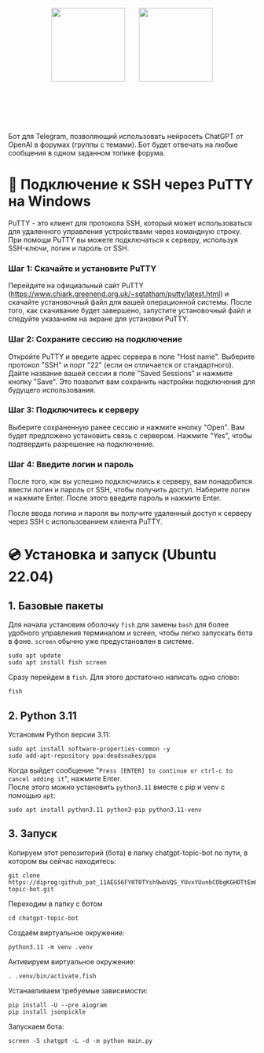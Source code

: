 <p align="center" style="margin-bottom: 100px">
  <img src="https://user-images.githubusercontent.com/49933115/139837223-bf23d3a9-4638-4e17-994a-ac8678d5f517.png" width="150">
  &nbsp;&nbsp;&nbsp;&nbsp;&nbsp;
  <img src="https://freelogopng.com/images/all_img/1681039084chatgpt-icon.png" width="150">
</p>
Бот для Telegram, позволяющий использовать нейросеть ChatGPT от OpenAI в форумах (группы с темами).
Бот будет отвечать на любые сообщения в одном заданном топике форума.

# 🔌 Подключение к SSH через PuTTY на Windows

PuTTY - это клиент для протокола SSH, который может использоваться для удаленного управления устройствами через командную строку. При помощи PuTTY вы можете подключаться к серверу, используя SSH-ключи, логин и пароль от SSH.

### Шаг 1: Скачайте и установите PuTTY

Перейдите на официальный сайт PuTTY (https://www.chiark.greenend.org.uk/~sgtatham/putty/latest.html) и скачайте установочный файл для вашей операционной системы. После того, как скачивание будет завершено, запустите установочный файл и следуйте указаниям на экране для установки PuTTY.

### Шаг 2: Сохраните сессию на подключение

Откройте PuTTY и введите адрес сервера в поле "Host name". Выберите протокол "SSH" и порт "22" (если он отличается от стандартного). Дайте название вашей сессии в поле "Saved Sessions" и нажмите кнопку "Save". Это позволит вам сохранить настройки подключения для будущего использования.

### Шаг 3: Подключитесь к серверу

Выберите сохраненную ранее сессию и нажмите кнопку "Open". Вам будет предложено установить связь с сервером. Нажмите "Yes", чтобы подтвердить разрешение на подключение. 

### Шаг 4: Введите логин и пароль

После того, как вы успешно подключились к серверу, вам понадобится ввести логин и пароль от SSH, чтобы получить доступ. Наберите логин и нажмите Enter. После этого введите пароль и нажмите Enter.

После ввода логина и пароля вы получите удаленный доступ к серверу через SSH с использованием клиента PuTTY.

# 💿 Установка и запуск (Ubuntu 22.04)

## 1. Базовые пакеты
Для начала установим оболочку `fish` для замены `bash` для более удобного управления терминалом и screen, чтобы легко запускать бота в фоне.
`screen` обычно уже предустановлен в системе.
```
sudo apt update
sudo apt install fish screen
```
Сразу перейдем в `fish`. Для этого достаточно написать одно слово:
```
fish
```
## 2. Python 3.11
Установим Python версии 3.11:
```
sudo apt install software-properties-common -y
sudo add-apt-repository ppa:deadsnakes/ppa
```
Когда выйдет сообщение "`Press [ENTER] to continue or ctrl-c to cancel adding it`", нажмите Enter.</br>
После этого можно установить `python3.11` вместе с pip и venv с помощью `apt`:
```
sudo apt install python3.11 python3-pip python3.11-venv
```
## 3. Запуск
Копируем этот репозиторий (бота) в папку chatgpt-topic-bot по пути, в котором вы сейчас находитесь:
```
git clone https://diprog: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@github.com/diprog/chatgpt-topic-bot.git
```
Переходим в папку с ботом
```
cd chatgpt-topic-bot
```
Создаём виртуальное окружение:
```
python3.11 -m venv .venv
```
Активируем виртуальное окружение:
```
. .venv/bin/activate.fish
```
Устанавливаем требуемые зависимости:
```
pip install -U --pre aiogram
pip install jsonpickle
```
Запускаем бота:
```
screen -S chatgpt -L -d -m python main.py
```
